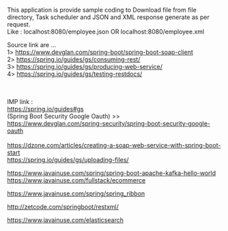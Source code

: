 This application is provide sample coding to Download file from file directory, Task scheduler and JSON and XML response generate as per request.<br/>
Like : localhost:8080/employee.json  OR  localhost:8080/employee.xml 

Source link are ...<br/>
1> https://www.devglan.com/spring-boot/spring-boot-soap-client <br/>
2> https://spring.io/guides/gs/consuming-rest/ <br/>
3> https://spring.io/guides/gs/producing-web-service/ <br/>
4> https://spring.io/guides/gs/testing-restdocs/ <br/>

<br/> <br/>
IMP link : <br/>
https://spring.io/guides#gs <br/>
(Spring Boot Security Google Oauth) >> <br/>
https://www.devglan.com/spring-security/spring-boot-security-google-oauth <br/>  
https://dzone.com/articles/creating-a-soap-web-service-with-spring-boot-start <br/>
https://spring.io/guides/gs/uploading-files/ <br/>

https://www.javainuse.com/spring/spring-boot-apache-kafka-hello-world </br>
https://www.javainuse.com/fullstack/ecommerce <br/>

https://www.javainuse.com/spring/spring_ribbon <br/>

http://zetcode.com/springboot/restxml/ <br/>

https://www.javainuse.com/elasticsearch <br/>